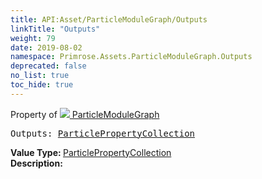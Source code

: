 ```yaml
---
title: API:Asset/ParticleModuleGraph/Outputs
linkTitle: "Outputs"
weight: 79
date: 2019-08-02
namespace: Primrose.Assets.ParticleModuleGraph.Outputs
deprecated: false
no_list: true
toc_hide: true
---
```

Property of <a href="/docs/api-reference/Class/ParticleModuleGraph"><img src="/icons/silk/default.png"/>&nbsp;ParticleModuleGraph</a>
<pre class="method-declaration">
Outputs: <a class="type" href="/docs/api-reference/Misc/ParticlePropertyCollection">ParticlePropertyCollection</a></pre>
<b>Value Type: </b>
<a class="type" href="/docs/api-reference/Misc/ParticlePropertyCollection">ParticlePropertyCollection</a>
<br/>
<b>Description: </b>